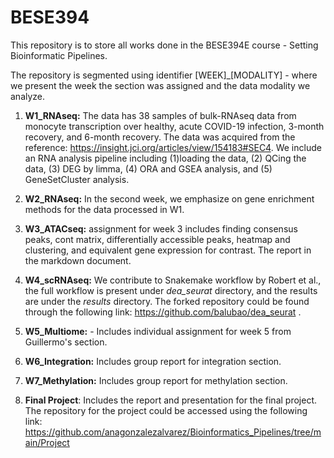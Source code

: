 # BESE394
This repository is to store all works done in the BESE394E course - Setting Bioinformatic Pipelines.

The repository is segmented using identifier [WEEK]_[MODALITY] - where we present the week the section was assigned and the data modality we analyze.

1. **W1_RNAseq:** The data has 38 samples of bulk-RNAseq data from monocyte transcription over healthy, acute COVID-19 infection, 3-month recovery, and 6-month recovery. The data was acquired from the reference: https://insight.jci.org/articles/view/154183#SEC4. We include an RNA analysis pipeline including (1)loading the data, (2) QCing the data, (3) DEG by limma, (4) ORA and GSEA analysis, and (5) GeneSetCluster analysis.

2. **W2_RNAseq:** In the second week, we emphasize on gene enrichment methods for the data processed in W1. 

3. **W3_ATACseq:** assignment for week 3 includes finding consensus peaks, cont matrix, differentially accessible peaks, heatmap and clustering, and equivalent gene expression for contrast. The report in the markdown document.

4. **W4_scRNAseq:** We contribute to Snakemake workflow by Robert et al., the full workflow is present under *dea_seurat* directory, and the results are under the *results* directory. The forked repository could be found through the following link: https://github.com/balubao/dea_seurat .

5. **W5_Multiome:** - Includes individual assignment for week 5 from Guillermo's section.

6. **W6_Integration:** Includes group report for integration section.

7. **W7_Methylation:** Includes group report for methylation section.

8. **Final Project**: Includes the report and presentation for the final project. The repository for the project could be accessed using the following link: https://github.com/anagonzalezalvarez/Bioinformatics_Pipelines/tree/main/Project
   
